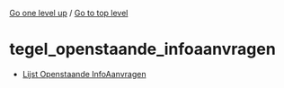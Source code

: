 <!-- generated by markdown-notes-tree -->

<!-- upward navigation links generated by markdown-notes-tree start here -->

[Go one level up](../SUMMARY.md) / [Go to top level](../../../../SUMMARY.md)

<!-- upward navigation links generated by markdown-notes-tree end here -->

# tegel_openstaande_infoaanvragen

<!-- optional markdown-notes-tree directory description starts here -->

<!-- optional markdown-notes-tree directory description ends here -->

- [Lijst Openstaande InfoAanvragen](lijst_openstaande_infoaanvragen.md)
